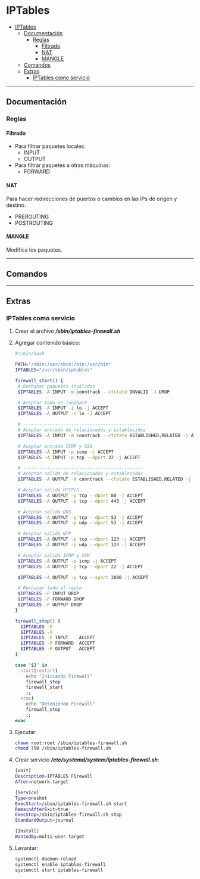 # IPTables

- [IPTables](#iptables)
  - [Documentación](#documentación)
    - [Reglas](#reglas)
      - [Filtrado](#filtrado)
      - [NAT](#nat)
      - [MANGLE](#mangle)
  - [Comandos](#comandos)
  - [Extras](#extras)
    - [IPTables como servicio](#iptables-como-servicio)

---

## Documentación

### Reglas

#### Filtrado

- Para filtrar paquetes locales:
  - INPUT
  - OUTPUT
- Para filtrar paquetes a otras máquinas:
  - FORWARD

#### NAT

Para hacer redirecciones de puertos o cambios en las IPs de origen y destino.

- PREROUTING
- POSTROUTING

#### MANGLE

Modifica los paquetes.

---

## Comandos

---

## Extras

### IPTables como servicio

1. Crear el archivo **_/sbin/iptables-firewall.sh_**
2. Agregar contenido básico:

   ```sh
   #!/bin/bash

   PATH="/sbin:/usr/sbin:/bin:/usr/bin"
   IPTABLES="/usr/sbin/iptables"

   firewall_start() {
    # Rechazar paquetes inválidos
    $IPTABLES -A INPUT -m conntrack --ctstate INVALID -J DROP

    # Aceptar todo en loopback
    $IPTABLES -A INPUT -i lo -j ACCEPT
    $IPTABLES -A OUTPUT -o lo -J ACCEPT

    # ----------------------------------------------
    # Aceptar entrada de relacionados y establecidos
    $IPTABLES -A INPUT -m conntrack --ctstate ESTABLISHED,RELATED -j ACCEPT

    # Aceptar entrada ICMP y SSH
    $IPTABLES -A INPUT -p icmp -j ACCEPT
    $IPTABLES -A INPUT -p tcp --dport 22 -j ACCEPT

    # ---------------------------------------------
    # Aceptar salida de relacionados y establecidos
    $IPTABLES -A OUTPUT -m conntrack --ctstate ESTABLISHED,RELATED -j ACCEPT

    # Aceptar salida HTTP/S
    $IPTABLES -A OUTPUT -p tcp --dport 80 -j ACCEPT
    $IPTABLES -A OUTPUT -p tcp --dport 443 -j ACCEPT

    # Aceptar salida DNS
    $IPTABLES -A OUTPUT -p tcp --dport 53 -j ACCEPT
    $IPTABLES -A OUTPUT -p udp --dport 53 -j ACCEPT

    # Aceptar salida NTP
    $IPTABLES -A OUTPUT -p tcp --dport 123 -j ACCEPT
    $IPTABLES -A OUTPUT -p udp --dport 123 -j ACCEPT

    # Aceptar salida ICMP y SSH
    $IPTABLES -A OUTPUT -p icmp -j ACCEPT
    $IPTABLES -A OUTPUT -p tcp --dport 22 -j ACCEPT

    $IPTABLES -A OUTPUT -p tcp --sport 3000 -j ACCEPT

    # Rechazar todo el resto
    $IPTABLES -P INPUT DROP
    $IPTABLES -P FORWARD DROP
    $IPTABLES -P OUTPUT DROP
   }

   firewall_stop() {
     $IPTABLES -F
     $IPTABLES -X
     $IPTABLES -P INPUT    ACCEPT
     $IPTABLES -P FORWARD  ACCEPT
     $IPTABLES -P OUTPUT   ACCEPT
   }

   case "$1" in
     start|restart)
       echo "Iniciando Firewall"
       firewall_stop
       firewall_start
       ;;
     stop)
       echo "Deteniendo Firewall"
       firewall_stop
       ;;
   esac
   ```

3. Ejecutar:

   ```sh
   chown root:root /sbin/iptables-firewall.sh
   chmod 750 /sbin/iptables-firewall.sh
   ```

4. Crear servicio **_/etc/systemd/system/iptables-firewall.sh_**:

   ```sh
   [Unit]
   Description=IPTABLES Firewall
   After=network.target

   [Service]
   Type=oneshot
   ExecStart=/sbin/iptables-firewall.sh start
   RemainAfterExit=true
   ExecStop=/sbin/iptables-firewall.sh stop
   StandardOutput=journal

   [Install]
   WantedBy=multi-user.target
   ```

5. Levantar:

   ```sh
   systemctl daemon-reload
   systemctl enable iptables-firewall
   systemctl start iptables-firewall
   ```

